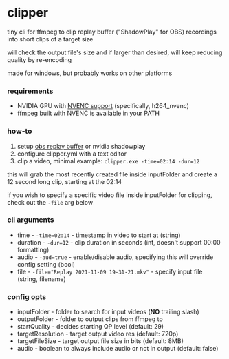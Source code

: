 # clipper

tiny cli for ffmpeg to clip replay buffer ("ShadowPlay" for OBS) recordings into short clips of a target size

will check the output file's size and if larger than desired, will keep reducing quality by re-encoding

made for windows, but probably works on other platforms

### requirements

* NVIDIA GPU with [NVENC support](https://developer.nvidia.com/video-encode-and-decode-gpu-support-matrix-new) (specifically, h264_nvenc)
* ffmpeg built with NVENC is available in your PATH

### how-to

1. setup [obs replay buffer]() or nvidia shadowplay
2. configure clipper.yml with a text editor
3. clip a video, minimal example: `clipper.exe -time=02:14 -dur=12`

this will grab the most recently created file inside inputFolder and create a 12 second long clip, starting at the 02:14

if you wish to specify a specific video file inside inputFolder for clipping, check out the `-file` arg below

### cli arguments

* time - `-time=02:14` - timestamp in video to start at (string)
* duration - `-dur=12` - clip duration in seconds (int, doesn't support 00:00 formatting)
* audio - `-aud=true` - enable/disable audio, specifying this will override config setting (bool)
* file - `-file="Replay 2021-11-09 19-31-21.mkv"` - specify input file (string, filename)

### config opts

* inputFolder - folder to search for input videos (**NO** trailing slash)
* outputFolder - folder to output clips from ffmpeg to
* startQuality - decides starting QP level (default: 29)
* targetResolution - target output video res (default: 720p)
* targetFileSize - target output file size in bits (default: 8MB)
* audio - boolean to always include audio or not in output (default: false)
